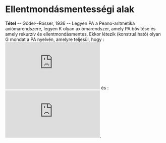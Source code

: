 # Ellentmondásmentességi alak

**Tétel** -- Gödel--Rosser, 1936 -- Legyen PA a Peano-aritmetika axiómarendszere, legyen K olyan axiómarendszer, amely PA bővítése és amely rekurzív és ellentmondásmentes. Ekkor létezik (konstruálható) olyan G mondat a PA nyelvén, amelyre teljesül, hogy
: [![\\ K\!\not\,\vdash G ](https://latex.codecogs.com/svg.latex?%5C%5C%20K%5C!%5Cnot%5C%2C%5Cvdash%20G%20)](#_) és 
: [![\\ K\!\not\,\vdash \neg G ](https://latex.codecogs.com/svg.latex?%5C%5C%20K%5C!%5Cnot%5C%2C%5Cvdash%20%5Cneg%20G%20)](#_). 
